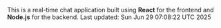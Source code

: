 This is a real-time chat application built using **React** for the frontend and **Node.js** for the backend.
Last updated: Sun Jun 29 07:08:22 UTC 2025
